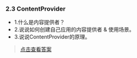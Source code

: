 ### 2.3 ContentProvider

- 1.什么是内容提供者？
- 2.说说如何创建自己应用的内容提供者 & 使用场景。
- 3.说说ContentProvider的原理。

> [点击查看答案](https://blog.csdn.net/ClAndEllen/article/details/82765220)